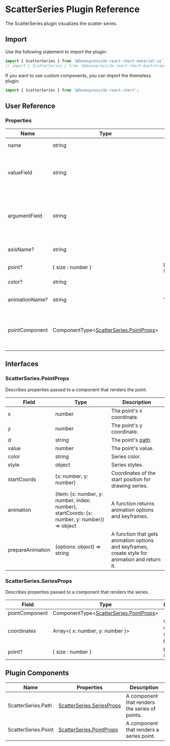 # ScatterSeries Plugin Reference

The ScatterSeries plugin visualizes the scatter series.

## Import

Use the following statement to import the plugin:

```js
import { ScatterSeries } from '@devexpress/dx-react-chart-material-ui';
// import { ScatterSeries } from '@devexpress/dx-react-chart-bootstrap4';
```

If you want to use custom components, you can import the themeless plugin:

```js
import { ScatterSeries } from '@devexpress/dx-react-chart';
```

## User Reference

### Properties

Name | Type | Default | Description
-----|------|---------|------------
name | string | | A series name.
valueField | string | | The name of a data field that provides series point values.
argumentField | string | | The name of a data field that provides series point argument values.
axisName? | string | | The associated axis.
point? | { size : number } | point: { size: 7 } | Point options.
color? | string | | A series color.
animationName? | string | 'translate' | Animation name for series.
pointComponent | ComponentType&lt;[ScatterSeries.PointProps](#scatterseriespointprops)&gt; | | A component that renders a series point.

## Interfaces

### ScatterSeries.PointProps

Describes properties passed to a component that renders the point.

Field | Type | Description
------|------|------------
x | number | The point's x coordinate.
y | number | The point's y coordinate.
d | string | The point's [path](https://developer.mozilla.org/en-US/docs/Web/SVG/Attribute/d).
value | number | The point's value.
color | string | Series color.
style | object | Series styles.
startCoords | {x: number, y: number} | Coordinates of the start position for drawing series.
animation | (item: {x: number, y: number, index: number}, startCoords: {x: number, y: number}) => object | A function returns animation options and keyframes.
prepareAnimation | (options: object) => string | A function that gets animation options and keyframes, create style for animation and return it.

### ScatterSeries.SeriesProps

Describes properties passed to a component that renders the series.

Field | Type | Description
------|------|------------
pointComponent | ComponentType&lt;[ScatterSeries.PointProps](#scatterseriespointprops)&gt; | | A component that renders a series point.
coordinates | Array&lt;{ x: number, y: number }&gt; | Coordinates of the series' points.
point? | { size : number } | point: { size: 7 } | Point options.

## Plugin Components

Name | Properties | Description
-----|------------|------------
ScatterSeries.Path | [ScatterSeries.SeriesProps](#scatterseriesseriesprops) | A component that renders the series of points.
ScatterSeries.Point | [ScatterSeries.PointProps](#scatterseriespointprops) | A component that renders a series point.
